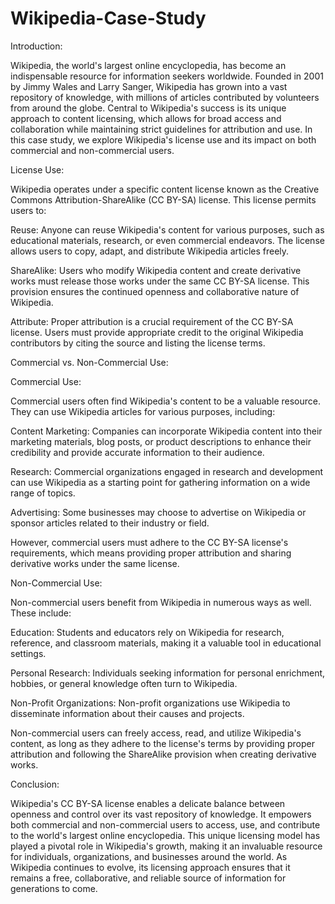# Wikipedia-Case-Study
Introduction:

Wikipedia, the world's largest online encyclopedia, has become an indispensable resource for information seekers worldwide. Founded in 2001 by Jimmy Wales and Larry Sanger, Wikipedia has grown into a vast repository of knowledge, with millions of articles contributed by volunteers from around the globe. Central to Wikipedia's success is its unique approach to content licensing, which allows for broad access and collaboration while maintaining strict guidelines for attribution and use. In this case study, we explore Wikipedia's license use and its impact on both commercial and non-commercial users.

License Use:

Wikipedia operates under a specific content license known as the Creative Commons Attribution-ShareAlike (CC BY-SA) license. This license permits users to:

Reuse: Anyone can reuse Wikipedia's content for various purposes, such as educational materials, research, or even commercial endeavors. The license allows users to copy, adapt, and distribute Wikipedia articles freely.

ShareAlike: Users who modify Wikipedia content and create derivative works must release those works under the same CC BY-SA license. This provision ensures the continued openness and collaborative nature of Wikipedia.

Attribute: Proper attribution is a crucial requirement of the CC BY-SA license. Users must provide appropriate credit to the original Wikipedia contributors by citing the source and listing the license terms.

Commercial vs. Non-Commercial Use:

Commercial Use:

Commercial users often find Wikipedia's content to be a valuable resource. They can use Wikipedia articles for various purposes, including:

Content Marketing: Companies can incorporate Wikipedia content into their marketing materials, blog posts, or product descriptions to enhance their credibility and provide accurate information to their audience.

Research: Commercial organizations engaged in research and development can use Wikipedia as a starting point for gathering information on a wide range of topics.

Advertising: Some businesses may choose to advertise on Wikipedia or sponsor articles related to their industry or field.

However, commercial users must adhere to the CC BY-SA license's requirements, which means providing proper attribution and sharing derivative works under the same license.

Non-Commercial Use:

Non-commercial users benefit from Wikipedia in numerous ways as well. These include:

Education: Students and educators rely on Wikipedia for research, reference, and classroom materials, making it a valuable tool in educational settings.

Personal Research: Individuals seeking information for personal enrichment, hobbies, or general knowledge often turn to Wikipedia.

Non-Profit Organizations: Non-profit organizations use Wikipedia to disseminate information about their causes and projects.

Non-commercial users can freely access, read, and utilize Wikipedia's content, as long as they adhere to the license's terms by providing proper attribution and following the ShareAlike provision when creating derivative works.

Conclusion:

Wikipedia's CC BY-SA license enables a delicate balance between openness and control over its vast repository of knowledge. It empowers both commercial and non-commercial users to access, use, and contribute to the world's largest online encyclopedia. This unique licensing model has played a pivotal role in Wikipedia's growth, making it an invaluable resource for individuals, organizations, and businesses around the world. As Wikipedia continues to evolve, its licensing approach ensures that it remains a free, collaborative, and reliable source of information for generations to come.
